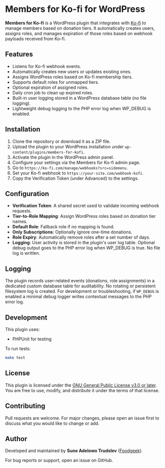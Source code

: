 # Members for Ko-fi for WordPress

**Members for Ko-fi** is a WordPress plugin that integrates with [Ko-fi](https://ko-fi.com) to manage members based on donation tiers. It automatically creates users, assigns roles, and manages expiration of those roles based on webhook payloads received from Ko-fi.

## Features

- Listens for Ko-fi webhook events.
- Automatically creates new users or updates existing ones.
- Assigns WordPress roles based on Ko-fi membership tiers.
- Supports default roles for unmapped tiers.
- Optional expiration of assigned roles.
- Daily cron job to clean up expired roles.
- Built-in user logging stored in a WordPress database table (no file logging).
- Lightweight debug logging to the PHP error log when WP_DEBUG is enabled.

## Installation

1. Clone the repository or download it as a ZIP file.
2. Upload the plugin to your WordPress installation under `wp-content/plugins/members-for-kofi`.
3. Activate the plugin in the WordPress admin panel.
4. Configure your settings via the Members for Ko-fi admin page.
5. Go to `https://ko-fi.com/manage/webhooks?src=sidemenu`.
6. Set your Ko-fi webhook to `https://your-site.com/webhook-kofi`.
6. Copy the Verification Token (under Advanced) to the settings.

## Configuration

- **Verification Token**: A shared secret used to validate incoming webhook requests.
- **Tier-to-Role Mapping**: Assign WordPress roles based on donation tier names.
- **Default Role**: Fallback role if no mapping is found.
- **Only Subscriptions**: Optionally ignore one-time donations.
- **Role Expiry**: Automatically remove roles after a set number of days.
- **Logging**: User activity is stored in the plugin's user log table. Optional debug output goes to the PHP error log when WP_DEBUG is true. No file log is written.

## Logging

The plugin records user-related events (donations, role assignments) in a dedicated custom database table for auditability. No rotating or persistent filesystem log is created. For development or troubleshooting, if `WP_DEBUG` is enabled a minimal debug logger writes contextual messages to the PHP error log.

## Development

This plugin uses:
- PHPUnit for testing

To run tests:

```bash
make test
```

## License

This plugin is licensed under the [GNU General Public License v3.0 or later](https://www.gnu.org/licenses/gpl-3.0.en.html). You are free to use, modify, and distribute it under the terms of that license.

## Contributing

Pull requests are welcome. For major changes, please open an issue first to discuss what you would like to change or add.

## Author

Developed and maintained by **Sune Adelowo Trudslev** ([Foodgeek](https://foodgeek.io)).

For bug reports or support, open an issue on GitHub.
